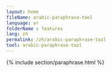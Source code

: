 ```yaml
---
layout: home
fileName: arabic-paraphrase-tool
language: ar
folderName : features
lang: zh
permalink: /zh/arabic-paraphrase-tool
tool: arabic-paraphrase-tool
---
```

{% include section/paraphrase.html %}